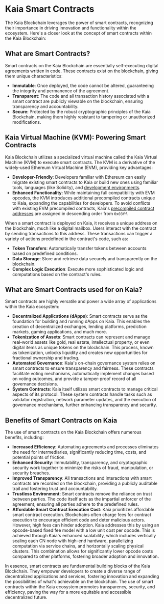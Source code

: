 # Kaia Smart Contracts

The Kaia Blockchain leverages the power of smart contracts, recognizing their importance in driving innovation and functionality within the ecosystem. Here's a closer look at the concept of smart contracts within the Kaia Blockchain:

## What are Smart Contracts? <a id="what-are-smart-contracts"></a>

Smart contracts on the Kaia Blockchain are essentially self-executing digital agreements written in code. These contracts exist on the blockchain, giving them unique characteristics:

- **Immutable**: Once deployed, the code cannot be altered, guaranteeing the integrity and permanence of the agreement.
- **Transparent**: The code and all transaction history associated with a smart contract are publicly viewable on the blockchain, ensuring transparency and accountability.
- **Secure**: Protected by the robust cryptographic principles of the Kaia Blockchain, making them highly resistant to tampering or unauthorized modifications.

## Kaia Virtual Machine (KVM): Powering Smart Contracts <a id="kaia-virtual-machine-powering-smart-contracts"></a>

Kaia Blockchain utilizes a specialized virtual machine called the Kaia Virtual Machine (KVM) to execute smart contracts. The KVM is a derivative of the widely-used Ethereum Virtual Machine (EVM), providing key advantages:

- **Developer-Friendly**: Developers familiar with Ethereum can easily migrate existing smart contracts to Kaia or build new ones using familiar tools, languages (like Solidity), and [development environments](../../build/smart-contracts/ide-and-tools/ide-and-tools.md).
- **Enhanced Functionality**: While maintaining full compatibility with EVM opcodes, the KVM introduces additional precompiled contracts unique to Kaia, expanding the capabilities for developers. To avoid conflicts with existing EVM precompiled contracts, Kaia's [precompiled contract addresses](precompiled-contracts.md) are assigned in descending order from `0x03ff`.

When a smart contract is deployed on Kaia, it receives a unique address on the blockchain, much like a digital mailbox. Users interact with the contract by sending transactions to this address. These transactions can trigger a variety of actions predefined in the contract's code, such as:

- **Token Transfers**: Automatically transfer tokens between accounts based on predefined conditions.
- **Data Storage**: Store and retrieve data securely and transparently on the blockchain.
- **Complex Logic Execution**: Execute more sophisticated logic and computations based on the contract's rules.

## What are Smart Contracts used for on Kaia? <a id="what-are-smart-contracts-used-for-on-kaia"></a>

Smart contracts are highly versatile and power a wide array of applications within the Kaia ecosystem:

- **Decentralized Applications (dApps)**: Smart contracts serve as the foundation for building and running dApps on Kaia. This enables the creation of decentralized exchanges, lending platforms, prediction markets, gaming applications, and much more.
- **Tokenization of Assets**: Smart contracts can represent and manage real-world assets like gold, real estate, intellectual property, or even digital items as unique tokens on the blockchain. This process, known as tokenization, unlocks liquidity and creates new opportunities for fractional ownership and trading.
- **Automated Governance**: Kaia's on-chain governance system relies on smart contracts to ensure transparency and fairness. These contracts facilitate voting mechanisms, automatically implement changes based on voting outcomes, and provide a tamper-proof record of all governance decisions.
- **System Contracts**: Kaia itself utilizes smart contracts to manage critical aspects of its protocol. These system contracts handle tasks such as validator registration, network parameter updates, and the execution of governance mechanisms, further enhancing transparency and security.

## Benefits of Smart Contracts on Kaia <a id="benefits-of-smart-contracts-on-kaia"></a>

The use of smart contracts on the Kaia Blockchain offers numerous benefits, including:

- **Increased Efficiency**: Automating agreements and processes eliminates the need for intermediaries, significantly reducing time, costs, and potential points of friction.
- **Enhanced Security**: Immutability, transparency, and cryptographic security work together to minimize the risks of fraud, manipulation, or security breaches.
- **Improved Transparency**: All transactions and interactions with smart contracts are recorded on the blockchain, providing a publicly auditable trail and fostering trust and accountability.
- **Trustless Environment**: Smart contracts remove the reliance on trust between parties. The code itself acts as the impartial enforcer of the agreement, ensuring all parties adhere to the predefined rules.
- **Affordable Smart Contract Execution Cost**: Kaia prioritizes affordable smart contract execution.  Blockchains often charge fees for contract execution to encourage efficient code and deter malicious actors.  However, high fees can hinder adoption. Kaia addresses this by using an opcode-based fixed fee model with a low unit cost per opcode. This is achieved through Kaia's enhanced scalability, which includes vertically scaling each CN node with high-end hardware, parallelizing computation via service chains, and horizontally scaling physical clusters. This combination allows for significantly lower opcode costs compared to other platforms, fostering broader adoption and innovation.

In essence, smart contracts are fundamental building blocks of the Kaia Blockchain. They empower developers to create a diverse range of decentralized applications and services, fostering innovation and expanding the possibilities of what's achievable on the blockchain. The use of smart contracts within the Kaia ecosystem promotes transparency, security, and efficiency, paving the way for a more equitable and accessible decentralized future.